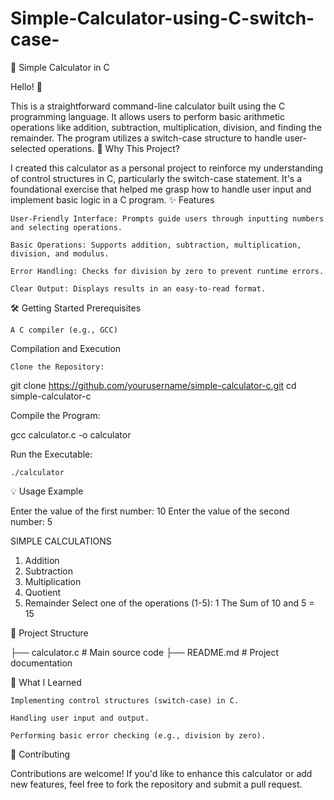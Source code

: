 # Simple-Calculator-using-C-switch-case-
🧮 Simple Calculator in C

Hello! 👋

This is a straightforward command-line calculator built using the C programming language. It allows users to perform basic arithmetic operations like addition, subtraction, multiplication, division, and finding the remainder. The program utilizes a switch-case structure to handle user-selected operations.
📌 Why This Project?

I created this calculator as a personal project to reinforce my understanding of control structures in C, particularly the switch-case statement. It's a foundational exercise that helped me grasp how to handle user input and implement basic logic in a C program.
✨ Features

    User-Friendly Interface: Prompts guide users through inputting numbers and selecting operations.

    Basic Operations: Supports addition, subtraction, multiplication, division, and modulus.

    Error Handling: Checks for division by zero to prevent runtime errors.

    Clear Output: Displays results in an easy-to-read format.

🛠️ Getting Started
Prerequisites

    A C compiler (e.g., GCC)

Compilation and Execution

    Clone the Repository:

git clone https://github.com/yourusername/simple-calculator-c.git
cd simple-calculator-c

Compile the Program:

gcc calculator.c -o calculator

Run the Executable:

    ./calculator

💡 Usage Example

Enter the value of the first number: 10
Enter the value of the second number: 5

SIMPLE CALCULATIONS
1. Addition
2. Subtraction
3. Multiplication
4. Quotient
5. Remainder
Select one of the operations (1-5): 1
The Sum of 10 and 5 = 15

📁 Project Structure

├── calculator.c    # Main source code
├── README.md       # Project documentation

🎯 What I Learned

    Implementing control structures (switch-case) in C.

    Handling user input and output.

    Performing basic error checking (e.g., division by zero).

🤝 Contributing

Contributions are welcome! If you'd like to enhance this calculator or add new features, feel free to fork the repository and submit a pull request.
